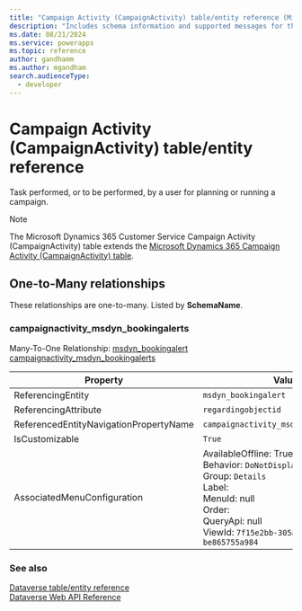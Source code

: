 ```yaml
---
title: "Campaign Activity (CampaignActivity) table/entity reference (Microsoft Dynamics 365 Customer Service)"
description: "Includes schema information and supported messages for the Campaign Activity (CampaignActivity) table/entity with Microsoft Dynamics 365 Customer Service."
ms.date: 08/21/2024
ms.service: powerapps
ms.topic: reference
author: gandhamm
ms.author: mgandham
search.audienceType: 
  - developer
---
```


# Campaign Activity (CampaignActivity) table/entity reference

Task performed, or to be performed, by a user for planning or running a campaign.

> [!NOTE]
> The Microsoft Dynamics 365 Customer Service Campaign Activity (CampaignActivity) table extends the [Microsoft Dynamics 365 Campaign Activity (CampaignActivity) table](/dynamics365/developer/entities/campaignactivity).




## One-to-Many relationships

These relationships are one-to-many. Listed by **SchemaName**.

### <a name="BKMK_campaignactivity_msdyn_bookingalerts"></a> campaignactivity_msdyn_bookingalerts

Many-To-One Relationship: [msdyn_bookingalert campaignactivity_msdyn_bookingalerts](msdyn_bookingalert.md#BKMK_campaignactivity_msdyn_bookingalerts)

|Property|Value|
|---|---|
|ReferencingEntity|`msdyn_bookingalert`|
|ReferencingAttribute|`regardingobjectid`|
|ReferencedEntityNavigationPropertyName|`campaignactivity_msdyn_bookingalerts`|
|IsCustomizable|`True`|
|AssociatedMenuConfiguration|AvailableOffline: True<br />Behavior: `DoNotDisplay`<br />Group: `Details`<br />Label: <br />MenuId: null<br />Order: <br />QueryApi: null<br />ViewId: `7f15e2bb-305a-468f-9af7-be865755a984`|



### See also

[Dataverse table/entity reference](../about-entity-reference.md)  
[Dataverse Web API Reference](/power-apps/developer/data-platform/webapi/reference/about)   

